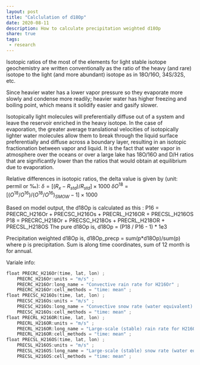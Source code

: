 ```yaml
---
layout: post
title: "Calclulation of d18Op"
date: 2020-08-11
description: How to calculate precipitation weighted d18Op
share: true
tags:
 - research
---
```


Isotopic ratios of the most of the elements for light stable isotope geochemistry are written conventionally as the ratio of the heavy (and rare) isotope to the light (and more abundant) isotope as in 18O/16O, 34S/32S, etc.

Since heavier water has a lower vapor pressure so they evaporate more slowly and condense more readily; heavier water has higher freezing and boiling point, which means it solidify easier and gasify slower. 

Isotopically light molecules will preferentially diffuse out of a system and leave the reservoir enriched in the heavy isotope. In the case of evaporation, the greater average translational velocities of isotopically lighter water molecules allow them to break through the liquid surface preferentially and diffuse across a boundary layer, resulting in an isotopic fractionation between vapor and liquid. It is the fact that water vapor in atmosphere over the oceans or over a large lake has 18O/16O and D/H ratios that are significantly lower than the ratios that would obtain at equilibrium due to evaporation.

Relative differences in isotopic ratios, the delta value is given by (unit: permil or ‰):
$δ = [(R_x-R_{std})/R_{std}]×1000$
$δO^{18} = [(O^{18}/O^{16} )/(O^{18}/O^{16} )_{SMOW} -1]×1000$

Based on model output, the d18Op is calculated as this :
P16 = PRECRC_H216Or + PRECSC_H216Os + PRECRL_H216OR + PRECSL_H216OS
P18 = PRECRC_H218Or + PRECSC_H218Os + PRECRL_H218OR + PRECSL_H218OS
The pure d18Op is,
d18Op = (P18 / P16 - 1) * 1e3     

Precipitation weighted d18Op is,
d18Op_precp = sum(p*d18Op)/sum(p)
where p is precipitation. Sum is along time coordinates, sum of 12 month is for annual.

Variale info:
```powershell
float PRECRC_H216Or(time, lat, lon) ;
    PRECRC_H216Or:units = "m/s" ;
    PRECRC_H216Or:long_name = "Convective rain rate for H216Or" ;
    PRECRC_H216Or:cell_methods = "time: mean" ;
float PRECSC_H216Os(time, lat, lon) ;
    PRECSC_H216Os:units = "m/s" ;
    PRECSC_H216Os:long_name = "Convective snow rate (water equivalent) for H216Os" ;
    PRECSC_H216Os:cell_methods = "time: mean" ;    
float PRECRL_H216OR(time, lat, lon) ;
    PRECRL_H216OR:units = "m/s" ;
    PRECRL_H216OR:long_name = "Large-scale (stable) rain rate for H216OR" ;
    PRECRL_H216OR:cell_methods = "time: mean" ;    
float PRECSL_H216OS(time, lat, lon) ;
    PRECSL_H216OS:units = "m/s" ;
    PRECSL_H216OS:long_name = "Large-scale (stable) snow rate (water equivalent) for H216OS" ;
    PRECSL_H216OS:cell_methods = "time: mean" ;    
```


